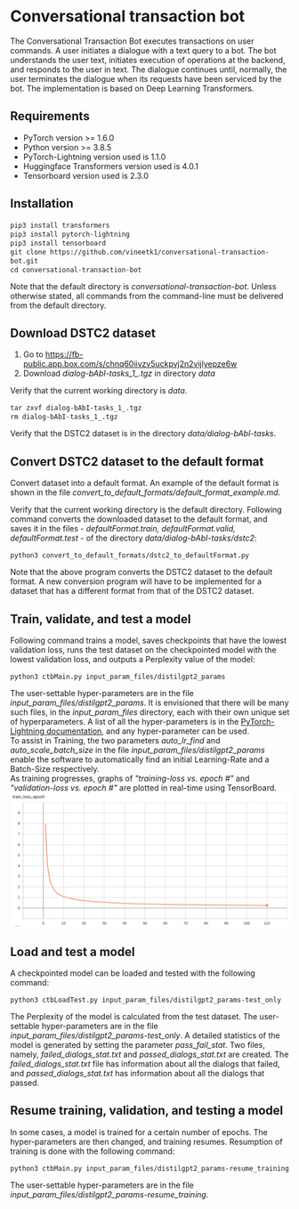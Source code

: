 # Conversational transaction bot
The Conversational Transaction Bot executes transactions on user commands. A user initiates a dialogue with a text query to a bot. The bot understands the user text, initiates execution of operations at the backend, and responds to the user in text. The dialogue continues until, normally, the user terminates the dialogue when its requests have been serviced by the bot. The implementation is based on Deep Learning Transformers.
## Requirements
* PyTorch version >= 1.6.0
* Python version >= 3.8.5
* PyTorch-Lightning version used is 1.1.0
* Huggingface Transformers version used is 4.0.1
* Tensorboard version used is 2.3.0
## Installation
```
pip3 install transformers
pip3 install pytorch-lightning
pip3 install tensorboard
git clone https://github.com/vineetk1/conversational-transaction-bot.git
cd conversational-transaction-bot
```
Note that the default directory is *conversational-transaction-bot*. Unless otherwise stated, all commands from the command-line must be delivered from the default directory.

## Download DSTC2 dataset
1. Go to https://fb-public.app.box.com/s/chnq60iivzv5uckpvj2n2vijlyepze6w 
1. Download *dialog-bAbI-tasks_1_.tgz* in directory *data*  

Verify that the current working directory is *data*.    
```
tar zxvf dialog-bAbI-tasks_1_.tgz
rm dialog-bAbI-tasks_1_.tgz
```
Verify that the DSTC2 dataset is in the directory *data/dialog-bAbI-tasks*.   
## Convert DSTC2 dataset to the default format
Convert dataset into a default format. An example of the default format is shown in the file *convert_to_default_formats/default_format_example.md*.   

Verify that the current working directory is the default directory. Following command converts the downloaded dataset to the default format, and saves it in the files - *defaultFormat.train, defaultFormat.valid, defaultFormat.test* - of the directory *data/dialog-bAbI-tasks/dstc2*:
```
python3 convert_to_default_formats/dstc2_to_defaultFormat.py
```
Note that the above program converts the DSTC2 dataset to the default format. A new conversion program will have to be implemented for a dataset that has a different format from that of the DSTC2 dataset. 
## Train, validate, and test a model
Following command trains a model, saves checkpoints that have the lowest validation loss, runs the test dataset on the checkpointed model with the lowest validation loss, and outputs a Perplexity value of the model:
```
python3 ctbMain.py input_param_files/distilgpt2_params
```
The user-settable hyper-parameters are in the file *input_param_files/distilgpt2_params*. It is envisioned that there will be many such files, in the *input_param_files* directory, each with their own unique set of hyperparameters. A list of all the hyper-parameters is in the <a href="https://www.pytorchlightning.ai" target="_blank">PyTorch-Lightning documentation</a>, and any hyper-parameter can be used.    
To assist in Training, the two parameters *auto_lr_find* and *auto_scale_batch_size* in the file *input_param_files/distilgpt2_params* enable the software to automatically find an initial Learning-Rate and a Batch-Size respectively.    
As training progresses, graphs of *"training-loss vs. epoch #"* and *"validation-loss vs. epoch #"* are plotted in real-time using TensorBoard.   
![](images/train_loss_epoch.png)
## Load and test a model
A checkpointed model can be loaded and tested with the following command:
```
python3 ctbLoadTest.py input_param_files/distilgpt2_params-test_only 
```
The Perplexity of the model is calculated from the test dataset. The user-settable hyper-parameters are in the file *input_param_files/distilgpt2_params-test_only*. A detailed statistics of the model is generated by setting the parameter *pass_fail_stat*. Two files, namely, *failed_dialogs_stat.txt* and *passed_dialogs_stat.txt* are created. The *failed_dialogs_stat.txt* file has information about all the dialogs that failed, and *passed_dialogs_stat.txt* has information about all the dialogs that passed.
## Resume training, validation, and testing a model
In some cases, a model is trained for a certain number of epochs. The hyper-parameters are then changed, and training resumes. Resumption of training is done with the following command:
```
python3 ctbMain.py input_param_files/distilgpt2_params-resume_training
```
The user-settable hyper-parameters are in the file *input_param_files/distilgpt2_params-resume_training*.   
